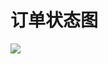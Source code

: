# 订单状态图
![](https://github.com/YummyOrder/dashboard/blob/gh-pages/Docs/UML%20diagram/orderState.png?raw=true)
